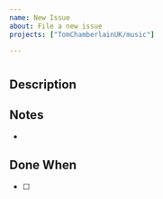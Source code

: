 ```yaml
---
name: New Issue
about: File a new issue
projects: ["TomChamberlainUK/music"]

---
```


# <!-- Add the ticket title here -->

<!-- Add a single line describing what needs to be done -->

## Description

<!-- Add a detailed description of the work that needs to be done and why -->

## Notes

- <!-- Add a list of any relevant notes, links, or further reading here -->

## Done When

- [ ] <!-- Add all the steps that should be taken to consider this ticket complete here -->
